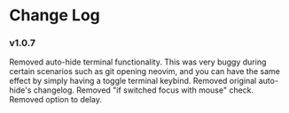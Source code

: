 # Change Log

### v1.0.7

Removed auto-hide terminal functionality. This was very buggy during certain scenarios such as git opening neovim, and you can have the same effect by simply having a toggle terminal keybind.
Removed original auto-hide's changelog.
Removed "if switched focus with mouse" check.
Removed option to delay.
